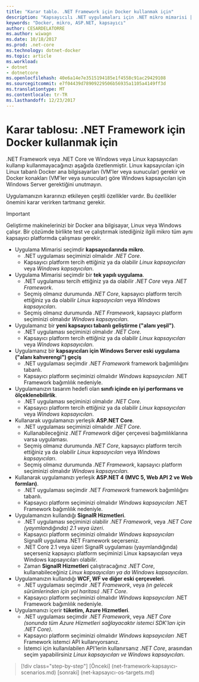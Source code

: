 ```yaml
---
title: "Karar tablo. .NET Framework için Docker kullanmak için"
description: "Kapsayıcılı .NET uygulamaları için .NET mikro mimarisi | Karar tablosu, .NET Framework için Docker kullanmak için"
keywords: "Docker, mikro, ASP.NET, kapsayıcı"
author: CESARDELATORRE
ms.author: wiwagn
ms.date: 10/18/2017
ms.prod: .net-core
ms.technology: dotnet-docker
ms.topic: article
ms.workload:
- dotnet
- dotnetcore
ms.openlocfilehash: 40e6a14e7e3515194185e1f4558c91ac29429108
ms.sourcegitcommit: e7f04439d78909229506b56935a1105a4149ff3d
ms.translationtype: MT
ms.contentlocale: tr-TR
ms.lasthandoff: 12/23/2017
---
```

# <a name="decision-table-net-frameworks-to-use-for-docker"></a>Karar tablosu: .NET Framework için Docker kullanmak için

.NET Framework veya .NET Core ve Windows veya Linux kapsayıcıları kullanıp kullanmayacağınızı aşağıda özetlenmiştir. Linux kapsayıcıları için Linux tabanlı Docker ana bilgisayarları (VM'ler veya sunucular) gerekir ve Docker konakları (VM'ler veya sunucular) göre Windows kapsayıcıları için Windows Server gerektiğini unutmayın.

Uygulamanızın kararınızı etkileyen çeşitli özellikler vardır. Bu özellikler önemini karar verirken tartmanız gerekir.

> [!IMPORTANT]
> Geliştirme makinelerinizi bir Docker ana bilgisayar, Linux veya Windows çalışır. Bir çözümde birlikte test ve çalıştırmak istediğiniz ilgili mikro tüm aynı kapsayıcı platformda çalışması gerekir.

* Uygulama Mimarisi seçimdir **kapsayıcılarında mikro**.
    - .NET uygulaması seçiminizi olmalıdır *.NET Core*.
    - Kapsayıcı platform tercih ettiğiniz ya da olabilir *Linux kapsayıcıları* veya *Windows kapsayıcıları*.
* Uygulama Mimarisi seçimdir bir **tek yapılı uygulama**.
    - .NET uygulaması tercih ettiğiniz ya da olabilir *.NET Core* veya *.NET Framework*.
    - Seçmiş olmanız durumunda *.NET Core*, kapsayıcı platform tercih ettiğiniz ya da olabilir *Linux kapsayıcıları* veya *Windows kapsayıcıları*.
    - Seçmiş olmanız durumunda *.NET Framework*, kapsayıcı platform seçiminizi olmalıdır *Windows kapsayıcıları*.
* Uygulamanız bir **yeni kapsayıcı tabanlı geliştirme ("alanı yeşil")**.
    - .NET uygulaması seçiminizi olmalıdır *.NET Core*.
    - Kapsayıcı platform tercih ettiğiniz ya da olabilir *Linux kapsayıcıları* veya *Windows kapsayıcıları*.
* Uygulamanız bir **kapsayıcıları için Windows Server eski uygulama ("alanı kahverengi") geçiş**
    - .NET uygulaması seçimdir *.NET Framework* framework bağımlılığını tabanlı.
    - Kapsayıcı platform seçiminizi olmalıdır *Windows kapsayıcıları* .NET Framework bağımlılık nedeniyle.
* Uygulamanızın tasarım hedefi olan **sınıfı içinde en iyi performans ve ölçeklenebilirlik**.
    - .NET uygulaması seçiminizi olmalıdır *.NET Core*.
    - Kapsayıcı platform tercih ettiğiniz ya da olabilir *Linux kapsayıcıları* veya *Windows kapsayıcıları*.
* Kullanarak uygulamanızı yerleşik **ASP.NET Core**.
    - .NET uygulaması seçiminizi olmalıdır *.NET Core*.
    - Kullanabileceğiniz *.NET Framework* diğer çerçevesi bağımlılıklarına varsa uygulaması.
    - Seçmiş olmanız durumunda *.NET Core*, kapsayıcı platform tercih ettiğiniz ya da olabilir *Linux kapsayıcıları* veya *Windows kapsayıcıları*.
    - Seçmiş olmanız durumunda *.NET Framework*, kapsayıcı platform seçiminizi olmalıdır *Windows kapsayıcıları*.
* Kullanarak uygulamanızı yerleşik **ASP.NET 4 (MVC 5, Web API 2 ve Web formları)**.
    - .NET uygulaması seçimdir *.NET Framework* framework bağımlılığını tabanlı.
    - Kapsayıcı platform seçiminizi olmalıdır *Windows kapsayıcıları* .NET Framework bağımlılık nedeniyle.
* Uygulamanızın kullandığı **SignalR Hizmetleri**.
    - .NET uygulaması seçiminizi olabilir *.NET Framework*, veya *.NET Core (yayımlandığında) 2.1 veya üzeri*.
    - Kapsayıcı platform seçiminizi olmalıdır *Windows kapsayıcıları* SignalR uygulama .NET Framework seçerseniz.
    - .NET Core 2.1 veya üzeri SignalR uygulaması (yayımlandığında) seçerseniz kapsayıcı platform seçiminizi Linux kapsayıcıları veya Windows kapsayıcıları olabilir.  
    - Zaman **SignalR Hizmetleri** çalıştıracağınız *.NET Core*, kullanabileceğiniz *Linux kapsayıcıları ya da Windows kapsayıcıları*.
* Uygulamanızın kullandığı **WCF, WF ve diğer eski çerçeveleri**.
    - .NET uygulaması seçimdir *.NET Framework*, veya *(ın gelecek sürümlerinden için yol haritası) .NET Core*.
    - Kapsayıcı platform seçiminizi olmalıdır *Windows kapsayıcıları* .NET Framework bağımlılık nedeniyle.
* Uygulamanızı içerir **tüketim, Azure Hizmetleri**.
    - .NET uygulaması seçimdir *.NET Framework*, veya *.NET Core (sonunda tüm Azure Hizmetleri sağlayacaktır istemci SDK'ları için .NET Core)*.
    - Kapsayıcı platform seçiminizi olmalıdır *Windows kapsayıcıları* .NET Framework istemci API kullanıyorsanız.
    - İstemci için kullanılabilen API'lerin kullanırsanız *.NET Core*, arasından seçim yapabilirsiniz *Linux kapsayıcıları ve Windows kapsayıcıları*.

>[!div class="step-by-step"]
[Önceki] (net-framework-kapsayıcı-scenarios.md) [sonraki] (net-kapsayıcı-os-targets.md)
